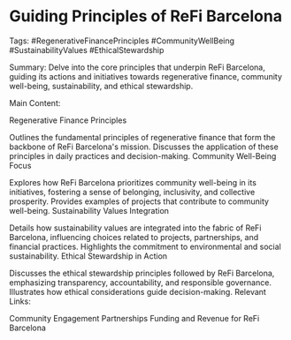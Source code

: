 # Guiding Principles of ReFi Barcelona
Tags: #RegenerativeFinancePrinciples #CommunityWellBeing #SustainabilityValues #EthicalStewardship

Summary:
Delve into the core principles that underpin ReFi Barcelona, guiding its actions and initiatives towards regenerative finance, community well-being, sustainability, and ethical stewardship.

Main Content:

Regenerative Finance Principles

Outlines the fundamental principles of regenerative finance that form the backbone of ReFi Barcelona's mission.
Discusses the application of these principles in daily practices and decision-making.
Community Well-Being Focus

Explores how ReFi Barcelona prioritizes community well-being in its initiatives, fostering a sense of belonging, inclusivity, and collective prosperity.
Provides examples of projects that contribute to community well-being.
Sustainability Values Integration

Details how sustainability values are integrated into the fabric of ReFi Barcelona, influencing choices related to projects, partnerships, and financial practices.
Highlights the commitment to environmental and social sustainability.
Ethical Stewardship in Action

Discusses the ethical stewardship principles followed by ReFi Barcelona, emphasizing transparency, accountability, and responsible governance.
Illustrates how ethical considerations guide decision-making.
Relevant Links:

Community Engagement
Partnerships
Funding and Revenue for ReFi Barcelona